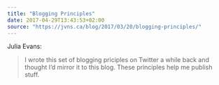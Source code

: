 ```yaml
---
title: "Blogging Principles"
date: 2017-04-29T13:43:53+02:00
source: "https://jvns.ca/blog/2017/03/20/blogging-principles/"
---
```


Julia Evans:

> I wrote this set of blogging priciples on Twitter a while back and thought I’d mirror it to this blog. These principles help me publish stuff.
